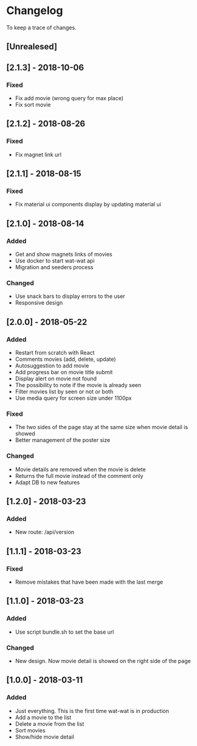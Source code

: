 # Changelog
To keep a trace of changes.


## [Unrealesed]

## [2.1.3] - 2018-10-06
### Fixed
+ Fix add movie (wrong query for max place)
+ Fix sort movie

## [2.1.2] - 2018-08-26
### Fixed
+ Fix magnet link url

## [2.1.1] - 2018-08-15
### Fixed
+ Fix material ui components display by updating material ui

## [2.1.0] - 2018-08-14
### Added
+ Get and show magnets links of movies
+ Use docker to start wat-wat api
+ Migration and seeders process

### Changed
+ Use snack bars to display errors to the user
+ Responsive design

## [2.0.0] - 2018-05-22
### Added
+ Restart from scratch with React
+ Comments movies (add, delete, update)
+ Autosuggestion to add movie
+ Add progress bar on movie title submit
+ Display alert on movie not found
+ The possibility to note if the movie is already seen
+ Filter movies list by seen or not or both
+ Use media query for screen size under 1100px

### Fixed
+ The two sides of the page stay at the same size when movie detail is showed
+ Better management of the poster size

### Changed
+ Movie details are removed when the movie is delete
+ Returns the full movie instead of the comment only
+ Adapt DB to new features

## [1.2.0] - 2018-03-23
### Added
+ New route: /api/version


## [1.1.1] - 2018-03-23
### Fixed
+ Remove mistakes that have been made with the last merge


## [1.1.0] - 2018-03-23
### Added
+ Use script bundle.sh to set the base url

### Changed
+ New design. Now movie detail is showed on the right side of the page


## [1.0.0] - 2018-03-11
### Added
+ Just everything. This is the first time wat-wat is in production
+ Add a movie to the list
+ Delete a movie from the list
+ Sort movies
+ Show/hide movie detail
